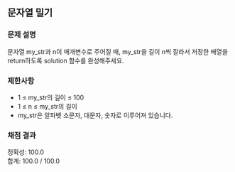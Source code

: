 ## 문자열 밀기

### 문제 설명

문자열 my_str과 n이 매개변수로 주어질 때, my_str을 길이 n씩 잘라서 저장한 배열을 return하도록 solution 함수를 완성해주세요.

### 제한사항
* 1 ≤ my_str의 길이 ≤ 100  
* 1 ≤ n ≤ my_str의 길이  
* my_str은 알파벳 소문자, 대문자, 숫자로 이루어져 있습니다.  

### 채점 결과

정확성: 100.0 <br>
합계: 100.0 / 100.0
